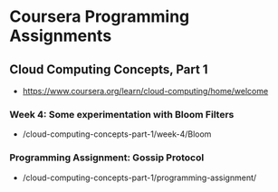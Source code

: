 # Coursera Programming Assignments

## Cloud Computing Concepts, Part 1
* https://www.coursera.org/learn/cloud-computing/home/welcome

### Week 4: Some experimentation with Bloom Filters
* /cloud-computing-concepts-part-1/week-4/Bloom

### Programming Assignment: Gossip Protocol
* /cloud-computing-concepts-part-1/programming-assignment/
